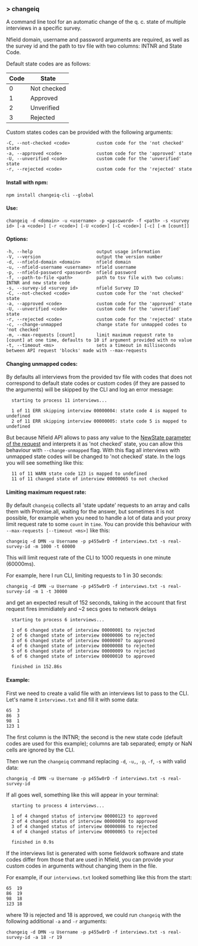 ### > changeiq

A command line tool for an automatic change of the q. c. state of multiple interviews in a specific survey.

Nfield domain, username and password arguments are required, as well as the survey id and the path to tsv file with two columns: INTNR and State Code.

Default state codes are as follows:

| Code | State       |
|------|-------------|
| 0    | Not checked |
| 1    | Approved    |
| 2    | Unverified  |
| 3    | Rejected    |

Custom states codes can be provided with the following arguments:

    -C, --not-checked <code>          custom code for the 'not checked' state
    -a, --approved <code>             custom code for the 'approved' state
    -U, --unverified <code>           custom code for the 'unverified' state
    -r, --rejected <code>             custom code for the 'rejected' state

#### Install with npm:

    npm install changeiq-cli --global

#### Use:

    changeiq -d <domain> -u <username> -p <password> -f <path> -s <survey id> [-a <code>] [-r <code>] [-U <code>] [-C <code>] [-c] [-m [count]]

#### Options:

    -h, --help                        output usage information
    -V, --version                     output the version number
    -d, --nfield-domain <domain>      nfield domain
    -u, --nfield-username <username>  nfield username
    -p, --nfield-password <password>  nfield password
    -f, --path-to-file <path>         path to tsv file with two colums: INTNR and new state code
    -s, --survey-id <survey id>       nfield Survey ID
    -C, --not-checked <code>          custom code for the 'not checked' state
    -a, --approved <code>             custom code for the 'approved' state
    -U, --unverified <code>           custom code for the 'unverified' state
    -r, --rejected <code>             custom code for the 'rejected' state
    -c, --change-unmapped             change state for unmapped codes to 'not checked'
    -m, --max-requests [count]        limit maximum request rate to [count] at one time, defaults to 10 if argument provided with no value
    -t, --timeout <ms>                sets a timeout in milliseconds between API request 'blocks' made with --max-requests
    
#### Changing unmapped codes:

By defaults all interviews from the provided tsv file with codes that does not 
correspond to default state codes or custom codes (if they are passed to the arguments) 
will be skipped by the CLI and log an error message:

      starting to process 11 interviews...
    
      1 of 11 ERR skipping interview 00000004: state code 4 is mapped to undefined
      2 of 11 ERR skipping interview 00000005: state code 5 is mapped to undefined
      
But because Nfield API allows to pass any value to the [NewState parameter of the request][1] 
and interprets it as 'not checked' state, you can allow this behaviour with `--change-unmapped` flag. 
With this flag all interviews with unmapped state codes will be changed to 'not checked' state. 
In the logs you will see something like this:

      11 of 11 WARN state code 123 is mapped to undefined
      11 of 11 changed state of interview 00000065 to not checked
      
#### Limiting maximum request rate:

By default `changeiq` collects all 'state update' requests to an array and calls 
them with Promise.all, waiting for the answer, but sometimes it is not possible, 
for example when you need to handle a lot of data and your proxy limit request 
rate to some `count` in `time`. You can provide this behaviour with 
`--max-requests [--timeout <ms>]` like this:

    changeiq -d DMN -u Username -p p455w0rD -f interviews.txt -s real-survey-id -m 1000 -t 60000
    
This will limit request rate of the CLI to 1000 requests in one minute (60000ms).

For example, here I run CLI, limiting requests to 1 in 30 seconds:

    changeiq -d DMN -u Username -p p455w0rD -f interviews.txt -s real-survey-id -m 1 -t 30000
    
and get an expected result of 152 seconds, taking in the account that first request 
fires immidiately and ~2 secs goes to network delays
    
      starting to process 6 interviews...
    
      1 of 6 changed state of interview 00000001 to rejected
      2 of 6 changed state of interview 00000006 to rejected
      3 of 6 changed state of interview 00000007 to approved
      4 of 6 changed state of interview 00000008 to rejected
      5 of 6 changed state of interview 00000009 to rejected
      6 of 6 changed state of interview 00000010 to approved
    
      finished in 152.86s

#### Example:

First we need to create a valid file with an interviews list to pass to the CLI. 
Let's name it `interviews.txt` and fill it with some data:

    65	3
    86	3
    98	1
    123	1
    
The first column is the INTNR; the second is the new state code (default codes 
are used for this example); columns are tab separated; empty or NaN cells are 
ignored by the CLI.

Then we run the `changeiq` command replacing `-d`, `-u,`, `-p`, `-f`, `-s` with 
valid data:

    changeiq -d DMN -u Username -p p455w0rD -f interviews.txt -s real-survey-id
    
If all goes well, something like this will appear in your terminal:

    
      starting to process 4 interviews...
    
      1 of 4 changed status of interview 00000123 to approved
      2 of 4 changed status of interview 00000098 to approved
      3 of 4 changed status of interview 00000086 to rejected
      4 of 4 changed status of interview 00000065 to rejected
    
      finished in 0.9s
    
If the interviews list is generated with some fieldwork software and state codes 
differ from those that are used in Nfield, you can provide your custom codes in 
arguments without changing them in the file.

For example, if our `interviews.txt` looked something like this from the start:

    65	19
    86	19
    98	18
    123	18
    
where 19 is rejected and 18 is approved, we could run `changeiq` with the following 
additional `-a` and `-r` arguments:

    changeiq -d DMN -u Username -p p455w0rD -f interviews.txt -s real-survey-id -a 18 -r 19

[1]:https://api.nfieldmr.com/help/api/put-v1-surveys-surveyid-interviewquality